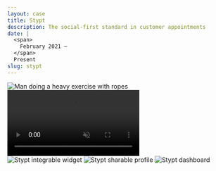 ```yaml
---
layout: case
title: Stypt
description: The social-first standard in customer appointments
date: |
  <span>
    February 2021 —
  </span>
  Present
slug: stypt
---
```


<script>
  import Image from 'svimg';
  import Icon from '$lib/components/atoms/Icon.svelte'
</script>

<div class="g-element-wrapper">
  <div class="col-span-full relative rounded-sm bg-gray-900 before:absolute before:w-full before:h-full before:opacity-20 before:bg-gray-900">
    <div class="absolute inset-x-0 top-1/2 -translate-y-1/2 mx-auto w-8 lg:w-16 text-white">
      <Icon class="icon" custom icon="stypt-logomark" />
    </div>
    <Image src="/cases/stypt/0004.png" alt="Man doing a heavy exercise with ropes" class="cover-image" />
  </div>

  <div class="g-element bg-gray-300">
    <video class="lozad w-full" autoplay muted loop playsinline data-poster="/cases/stypt/0002.png">
      <source data-src="/cases/stypt/0003.mp4" type="video/mp4">
    </video>
  </div>

  <div class="g-element justify-center items-center bg-[#2FB6C2]">
    <div class="w-32 lg:w-48 text-white">
      <Icon class="icon" custom icon="stypt-logo" />
    </div>
  </div>
</div>

<div class="g-element md:grid-cols-3 bg-gray-300">
  <Image src="/cases/stypt/0005.png" alt="Stypt integrable widget" />
  <Image src="/cases/stypt/0006.png" alt="Stypt sharable profile" />
  <Image src="/cases/stypt/0007.png" alt="Stypt dashboard" />
</div>

